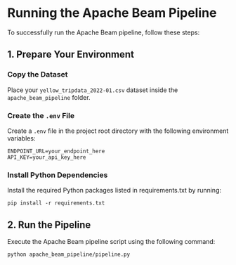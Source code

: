 # Running the Apache Beam Pipeline

To successfully run the Apache Beam pipeline, follow these steps:

## 1. Prepare Your Environment

### Copy the Dataset

Place your `yellow_tripdata_2022-01.csv` dataset inside the `apache_beam_pipeline` folder.

### Create the `.env` File

Create a `.env` file in the project root directory with the following environment variables:

```plaintext
ENDPOINT_URL=your_endpoint_here
API_KEY=your_api_key_here
```
### Install Python Dependencies
Install the required Python packages listed in requirements.txt by running:

```
pip install -r requirements.txt

```

## 2. Run the Pipeline
Execute the Apache Beam pipeline script using the following command:
```
python apache_beam_pipeline/pipeline.py
```

